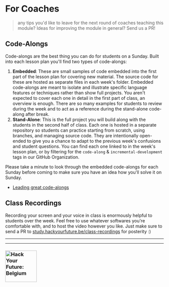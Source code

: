 # For Coaches

> any tips you'd like to leave for the next round of coaches teaching this module? Ideas for improving the module in general?  Send us a PR!

## Code-Alongs

Code-alongs are the best thing you can do for students on a Sunday.  Built into each lesson plan you'll find two types of code-alongs:

1. __Embedded__: These are small samples of code embedded into the first part of the lesson plan for covering new material.  The source code for these are hosted as separate files in each week's folder.  Embedded code-alongs are meant to isolate and illustrate specific language features or techniques rather than show full projects.  You aren't expected to cover each one in detail in the first part of class, an overview is enough.  There are so many examples for students to review during the week and to act as a reference during the stand-alone code-along after break.
1. __Stand-Alone__: This is the full project you will build along with the students in the second half of class.  Each one is hosted in a separate repository so students can practice starting from scratch, using branches, and managing source code. They are intentionally open-ended to give you a chance to adapt to the previous week's confusions and student questions. You can find each one linked to in the week's lesson plan, or by filtering for the `code-along` & `incremental-development` tags in our GitHub Organization.

Please take a minute to look through the embedded code-alongs for each Sunday before coming to make sure you have an idea how you'll solve it on Sunday.

* [Leading great code-alongs](https://teachtogether.tech/#s:performance-live)

## Class Recordings

Recording your screen and your voice in class is enormously helpful to students over the week.  Feel free to use whatever softwares you're comfortable with, and to host the video however you like.  Just make sure to send a PR to [study.hackyourfuture.be/class-recordings](https://study.hackyourfuture.be/class-recordings) for posterity :)

---
---

### <a href="https://hackyourfuture.be" target="_blank"><img src="https://user-images.githubusercontent.com/18554853/63941625-4c7c3d00-ca6c-11e9-9a76-8d5e3632fe70.jpg" width="100" height="100" alt="Hack Your Future: Belgium"></a>
